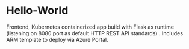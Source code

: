 # Hello-World
Frontend, Kubernetes containerized app build with Flask as runtime (listening on 8080 port as default HTTP REST API standards) . Includes ARM template to deploy via Azure Portal.
